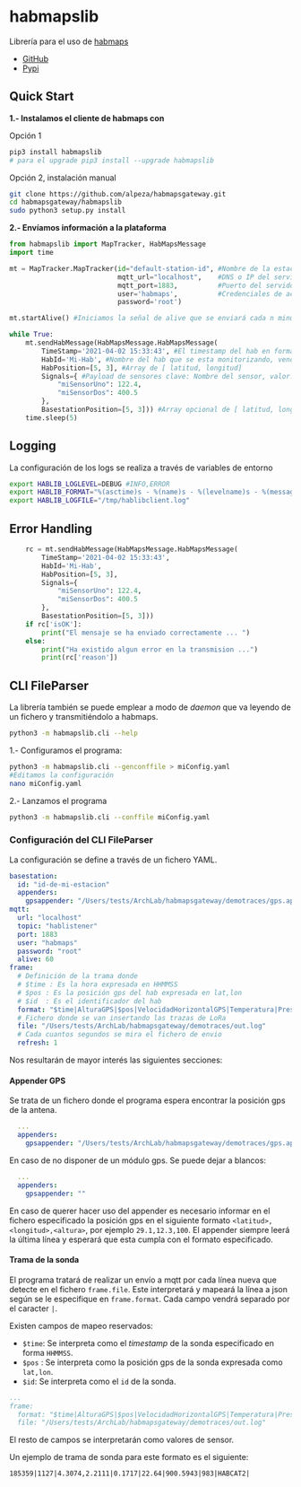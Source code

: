 # habmapslib

Librería para el uso de [habmaps](https://github.com/alpeza/habmaps)

* [GitHub](https://github.com/alpeza/habmapsgateway)
* [Pypi](https://pypi.org/project/habmapslib/#description)

## Quick Start

__1.- Instalamos el cliente de habmaps con__

Opción 1

```bash
pip3 install habmapslib
# para el upgrade pip3 install --upgrade habmapslib
```

Opción 2, instalación manual

```bash
git clone https://github.com/alpeza/habmapsgateway.git
cd habmapsgateway/habmapslib
sudo python3 setup.py install
```

__2.- Envíamos información a la plataforma__

```python
from habmapslib import MapTracker, HabMapsMessage
import time

mt = MapTracker.MapTracker(id="default-station-id", #Nombre de la estación base
                           mqtt_url="localhost",    #DNS o IP del servidor MQTT
                           mqtt_port=1883,          #Puerto del servidor MQTT
                           user='habmaps',          #Credenciales de acceso al broker MQTT
                           password='root')

mt.startAlive() #Iniciamos la señal de alive que se enviará cada n minutos 

while True:
    mt.sendHabMessage(HabMapsMessage.HabMapsMessage(
        TimeStamp='2021-04-02 15:33:43', #El timestamp del hab en formato string datetime.now().strftime("%Y-%m-%d %H:%M:%S")
        HabId='Mi-Hab', #Nombre del hab que se esta monitorizando, vendrá de la traza q transmita el hab
        HabPosition=[5, 3], #Array de [ latitud, longitud]
        Signals={ #Payload de sensores clave: Nombre del sensor, valor: valor del sensor
            "miSensorUno": 122.4,
            "miSensorDos": 400.5
        },
        BasestationPosition=[5, 3])) #Array opcional de [ latitud, longitud] de posición de la estacion base
    time.sleep(5)
```

## Logging

La configuración de los logs se realiza a través de variables de entorno

```bash
export HABLIB_LOGLEVEL=DEBUG #INFO,ERROR
export HABLIB_FORMAT="%(asctime)s - %(name)s - %(levelname)s - %(message)s"
export HABLIB_LOGFILE="/tmp/hablibclient.log"
```

## Error Handling

```python
    rc = mt.sendHabMessage(HabMapsMessage.HabMapsMessage(
        TimeStamp='2021-04-02 15:33:43',
        HabId='Mi-Hab',
        HabPosition=[5, 3],
        Signals={
            "miSensorUno": 122.4,
            "miSensorDos": 400.5
        },
        BasestationPosition=[5, 3]))
    if rc['isOK']:
        print("El mensaje se ha enviado correctamente ... ")
    else:
        print("Ha existido algun error en la transmision ...")
        print(rc['reason'])
```

## CLI FileParser

La librería también se puede emplear a modo de _daemon_ que va leyendo
de un fichero y transmitiéndolo a habmaps.

```bash
python3 -m habmapslib.cli --help
```

1.- Configuramos el programa:

```bash
python3 -m habmapslib.cli --genconffile > miConfig.yaml
#Editamos la configuración
nano miConfig.yaml
```
2.- Lanzamos el programa 

```bash
python3 -m habmapslib.cli --conffile miConfig.yaml
```

### Configuración del CLI FileParser

La configuración se define a través de un fichero YAML.

```yaml
basestation:
  id: "id-de-mi-estacion"
  appenders:
    gpsappender: "/Users/tests/ArchLab/habmapsgateway/demotraces/gps.appender"
mqtt:
  url: "localhost"
  topic: "hablistener"
  port: 1883
  user: "habmaps"
  password: "root"
  alive: 60
frame:
  # Definición de la trama donde
  # $time : Es la hora expresada en HHMMSS
  # $pos : Es la posición gps del hab expresada en lat,lon
  # $id  : Es el identificador del hab
  format: "$time|AlturaGPS|$pos|VelocidadHorizontalGPS|Temperatura|Presion|AlturaBarometrica|$id|"
  # Fichero donde se van insertando las trazas de LoRa
  file: "/Users/tests/ArchLab/habmapsgateway/demotraces/out.log"
  # Cada cuantos segundos se mira el fichero de envio
  refresh: 1
``` 

Nos resultarán de mayor interés las siguientes secciones:

#### Appender GPS

Se trata de un fichero donde el programa espera encontrar la posición gps de la 
antena.

```yaml
  ...
  appenders:
    gpsappender: "/Users/tests/ArchLab/habmapsgateway/demotraces/gps.appender"
```

En caso de no disponer de un módulo gps. Se puede dejar a blancos:

```yaml
  ...
  appenders:
    gpsappender: ""
```

En caso de querer hacer uso del appender es necesario informar en el 
fichero especificado la posición gps en el siguiente formato `<latitud>,<longitud>,<altura>`,
por ejemplo `29.1,12.3,100`. El appender siempre leerá la última línea y esperará que esta cumpla
con el formato especificado.


#### Trama de la sonda

El programa tratará de realizar un envío a mqtt por cada línea nueva que detecte en el fichero `frame.file`.
Este interpretará y mapeará  la línea a json según se le especifique en `frame.format`. Cada campo vendrá separado por el caracter `|`.

Existen campos de mapeo reservados:

* `$time`: Se interpreta como el _timestamp_ de la sonda especificado en forma `HHMMSS`.
* `$pos` : Se interpreta como la posición gps de la sonda expresada como `lat,lon`.
* `$id`: Se interpreta como el `id` de la sonda.

```yaml
...
frame:
  format: "$time|AlturaGPS|$pos|VelocidadHorizontalGPS|Temperatura|Presion|AlturaBarometrica|$id|"
  file: "/Users/tests/ArchLab/habmapsgateway/demotraces/out.log"
```

El resto de campos se interpretarán como valores de sensor.

Un ejemplo de trama de sonda para este formato es el siguiente:

```
185359|1127|4.3074,2.2111|0.1717|22.64|900.5943|983|HABCAT2|
```
